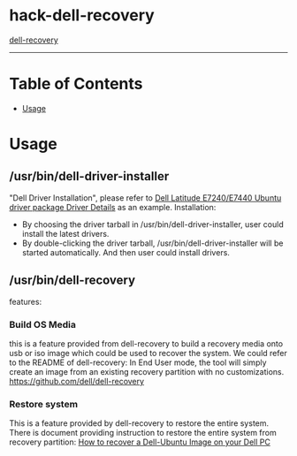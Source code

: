 # hack-dell-recovery

[dell-recovery](https://github.com/dell/dell-recovery)

--------------------------------------------------------------------------------
# Table of Contents
  * [Usage](#usage)

# Usage
## /usr/bin/dell-driver-installer
"Dell Driver Installation", please refer to [Dell Latitude E7240/E7440 Ubuntu driver package Driver Details](http://www.dell.com/support/home/us/en/19/Drivers/DriversDetails?driverId=0WKFN) as an example. Installation:
  * By choosing the driver tarball in /usr/bin/dell-driver-installer, user could install the latest drivers.
  * By double-clicking the driver tarball, /usr/bin/dell-driver-installer will be started automatically. And then user could install drivers.

## /usr/bin/dell-recovery
features:
### Build OS Media
this is a feature provided from dell-recovery to build a recovery media onto usb or iso image which could be used to recover the system. We could refer to the README of dell-recovery:
In End User mode, the tool will simply create an image from an existing recovery partition with no customizations.
https://github.com/dell/dell-recovery

### Restore system
This is a feature provided by dell-recovery to restore the entire system. There is document providing instruction to restore the entire system from recovery partition: [How to recover a Dell-Ubuntu Image on your Dell PC
](http://www.dell.com/support/article/us/en/19/SLN265750/how-to-recover-a-dell-ubuntu-image-on-your-dell-pc?lang=EN)
